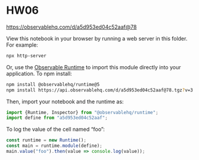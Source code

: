 # HW06

https://observablehq.com/d/a5d953ed04c52aaf@78

View this notebook in your browser by running a web server in this folder. For
example:

~~~sh
npx http-server
~~~

Or, use the [Observable Runtime](https://github.com/observablehq/runtime) to
import this module directly into your application. To npm install:

~~~sh
npm install @observablehq/runtime@5
npm install https://api.observablehq.com/d/a5d953ed04c52aaf@78.tgz?v=3
~~~

Then, import your notebook and the runtime as:

~~~js
import {Runtime, Inspector} from "@observablehq/runtime";
import define from "a5d953ed04c52aaf";
~~~

To log the value of the cell named “foo”:

~~~js
const runtime = new Runtime();
const main = runtime.module(define);
main.value("foo").then(value => console.log(value));
~~~
